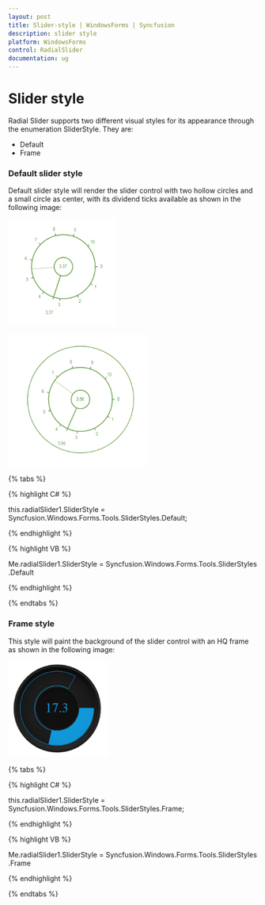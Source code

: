 ```yaml
---
layout: post
title: Slider-style | WindowsForms | Syncfusion
description: slider style
platform: WindowsForms
control: RadialSlider
documentation: ug
---
```


# Slider style

Radial Slider supports two different visual styles for its appearance through the enumeration SliderStyle. They are:

* Default
* Frame

### Default slider style

Default slider style will render the slider control with two hollow circles and a small circle as center, with its dividend ticks available as shown in the following image:

![](Slider-style_images/Slider-style_img1.png)



![](Slider-style_images/Slider-style_img2.png)

{% tabs %}

{% highlight C# %}

this.radialSlider1.SliderStyle = Syncfusion.Windows.Forms.Tools.SliderStyles.Default;

{% endhighlight %}



{% highlight VB %}

Me.radialSlider1.SliderStyle = Syncfusion.Windows.Forms.Tools.SliderStyles.Default

{% endhighlight %}

{% endtabs %}

### Frame style

This style will paint the background of the slider control with an HQ frame as shown in the following image:

![](Slider-style_images/Slider-style_img3.png)

{% tabs %}

{% highlight C# %}

   this.radialSlider1.SliderStyle = Syncfusion.Windows.Forms.Tools.SliderStyles.Frame;

{% endhighlight %}





{% highlight VB %}

 Me.radialSlider1.SliderStyle = Syncfusion.Windows.Forms.Tools.SliderStyles.Frame

{% endhighlight %}

{% endtabs %}

